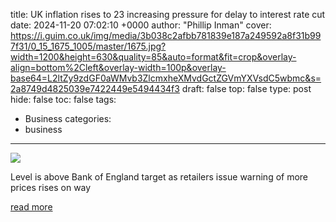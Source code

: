title: UK inflation rises to 23 increasing pressure for delay to interest rate cut
date: 2024-11-20 07:02:10 +0000
author: "Phillip Inman"
cover: https://i.guim.co.uk/img/media/3b038c2afbb781839e187a249592a8f31b997f31/0_15_1675_1005/master/1675.jpg?width=1200&height=630&quality=85&auto=format&fit=crop&overlay-align=bottom%2Cleft&overlay-width=100p&overlay-base64=L2ltZy9zdGF0aWMvb3ZlcmxheXMvdGctZGVmYXVsdC5wbmc&s=2a8749d4825039e7422449e5494434f3
draft: false
top: false
type: post
hide: false
toc: false
tags:
  - Business
categories:
  - business
---

![](https://i.guim.co.uk/img/media/3b038c2afbb781839e187a249592a8f31b997f31/0_15_1675_1005/master/1675.jpg?width=1200&height=630&quality=85&auto=format&fit=crop&overlay-align=bottom%2Cleft&overlay-width=100p&overlay-base64=L2ltZy9zdGF0aWMvb3ZlcmxheXMvdGctZGVmYXVsdC5wbmc&s=2a8749d4825039e7422449e5494434f3)

Level is above Bank of England target as retailers issue warning of more prices rises on way

[read more](https://www.theguardian.com/business/2024/nov/20/uk-inflation-rises-delay-interest-rate-cut-price-rises)
